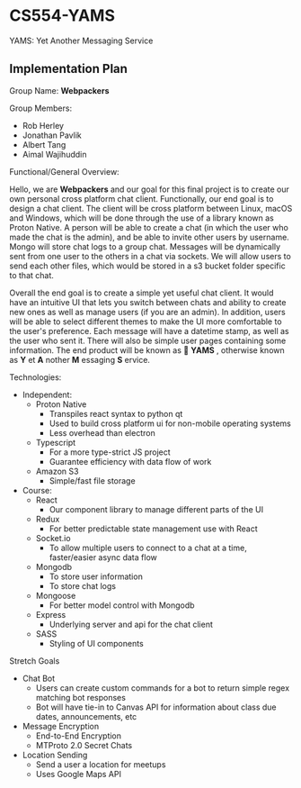 # CS554-YAMS
YAMS: Yet Another Messaging Service

## Implementation Plan

Group Name: **Webpackers**

Group Members:

- Rob Herley
- Jonathan Pavlik
- Albert Tang
- Aimal Wajihuddin

Functional/General Overview:

 Hello, we are **Webpackers** and our goal for this final project is to create our own personal cross platform chat client. Functionally, our end goal is to design a chat client. The client will be cross platform between Linux, macOS and Windows, which will be done through the use of a library known as Proton Native. A person will be able to create a chat (in which the user who made the chat is the admin), and be able to invite other users by username. Mongo will store chat logs to a group chat. Messages will be dynamically sent from one user to the others in a chat via sockets. We will allow users to send each other files, which would be stored in a s3 bucket folder specific to that chat.

Overall the end goal is to create a simple yet useful chat client. It would have an intuitive UI that lets you switch between chats and ability to create new ones as well as manage users (if you are an admin). In addition, users will be able to select different themes to make the UI more comfortable to the user&#39;s preference. Each message will have a datetime stamp, as well as the user who sent it. There will also be simple user pages containing some information. The end product will be known as 🍠 **YAMS** , otherwise known as **Y** et **A** nother **M** essaging **S** ervice.

Technologies:

- Independent:
  - Proton Native
    - Transpiles react syntax to python qt
    - Used to build cross platform ui for non-mobile operating systems
    - Less overhead than electron
  - Typescript
    - For a more type-strict JS project
    - Guarantee efficiency with data flow of work
  - Amazon S3
    - Simple/fast file storage
- Course:
  - React
    - Our component library to manage different parts of the UI
  - Redux
    - For better predictable state management use with React
  - Socket.io
    - To allow multiple users to connect to a chat at a time, faster/easier async data flow
  - Mongodb
    - To store user information
    - To store chat logs
  - Mongoose
    - For better model control with Mongodb
  - Express
    - Underlying server and api for the chat client
  - SASS
    - Styling of UI components

Stretch Goals

- Chat Bot
  - Users can create custom commands for a bot to return simple regex matching bot responses
  - Bot will have tie-in to Canvas API for information about class due dates, announcements, etc
- Message Encryption
  - End-to-End Encryption
  - MTProto 2.0 Secret Chats
- Location Sending
  - Send a user a location for meetups
  - Uses Google Maps API
